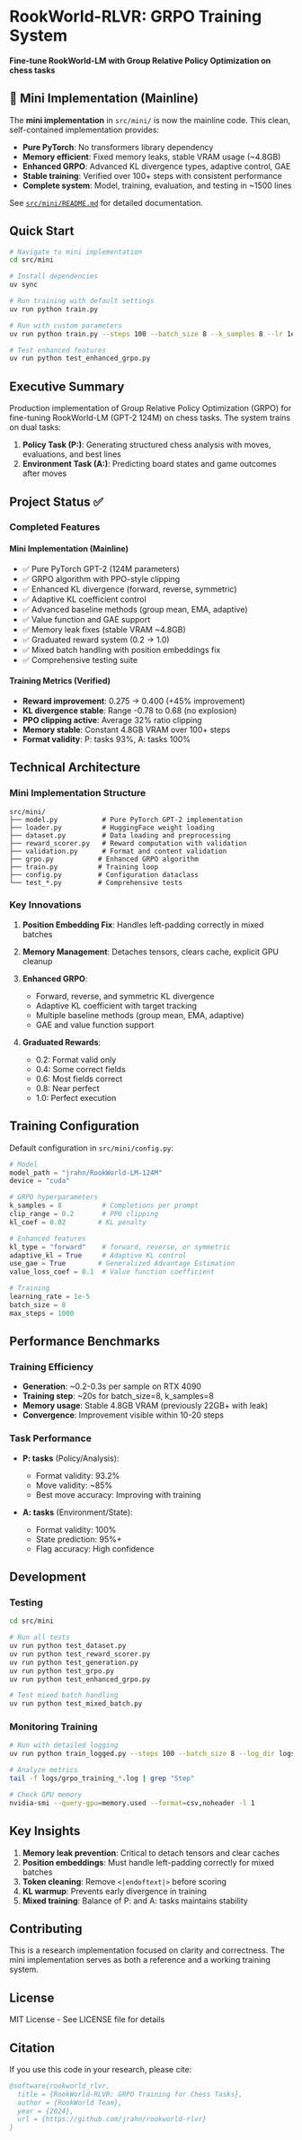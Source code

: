 # RookWorld-RLVR: GRPO Training System

**Fine-tune RookWorld-LM with Group Relative Policy Optimization on chess tasks**

## 🎯 Mini Implementation (Mainline)

The **mini implementation** in `src/mini/` is now the mainline code. This clean, self-contained implementation provides:

- **Pure PyTorch**: No transformers library dependency
- **Memory efficient**: Fixed memory leaks, stable VRAM usage (~4.8GB)
- **Enhanced GRPO**: Advanced KL divergence types, adaptive control, GAE
- **Stable training**: Verified over 100+ steps with consistent performance
- **Complete system**: Model, training, evaluation, and testing in ~1500 lines

See [`src/mini/README.md`](src/mini/README.md) for detailed documentation.

## Quick Start

```bash
# Navigate to mini implementation
cd src/mini

# Install dependencies
uv sync

# Run training with default settings
uv run python train.py

# Run with custom parameters
uv run python train.py --steps 100 --batch_size 8 --k_samples 8 --lr 1e-5

# Test enhanced features
uv run python test_enhanced_grpo.py
```

## Executive Summary

Production implementation of Group Relative Policy Optimization (GRPO) for fine-tuning RookWorld-LM (GPT-2 124M) on chess tasks. The system trains on dual tasks:

1. **Policy Task (P:)**: Generating structured chess analysis with moves, evaluations, and best lines
2. **Environment Task (A:)**: Predicting board states and game outcomes after moves

## Project Status ✅

### Completed Features

#### **Mini Implementation (Mainline)**
- ✅ Pure PyTorch GPT-2 (124M parameters)
- ✅ GRPO algorithm with PPO-style clipping
- ✅ Enhanced KL divergence (forward, reverse, symmetric)
- ✅ Adaptive KL coefficient control
- ✅ Advanced baseline methods (group mean, EMA, adaptive)
- ✅ Value function and GAE support
- ✅ Memory leak fixes (stable VRAM ~4.8GB)
- ✅ Graduated reward system (0.2 → 1.0)
- ✅ Mixed batch handling with position embeddings fix
- ✅ Comprehensive testing suite

#### **Training Metrics (Verified)**
- **Reward improvement**: 0.275 → 0.400 (+45% improvement)
- **KL divergence stable**: Range -0.78 to 0.68 (no explosion)
- **PPO clipping active**: Average 32% ratio clipping
- **Memory stable**: Constant 4.8GB VRAM over 100+ steps
- **Format validity**: P: tasks 93%, A: tasks 100%

## Technical Architecture

### Mini Implementation Structure
```
src/mini/
├── model.py           # Pure PyTorch GPT-2 implementation
├── loader.py          # HuggingFace weight loading
├── dataset.py         # Data loading and preprocessing
├── reward_scorer.py   # Reward computation with validation
├── validation.py      # Format and content validation
├── grpo.py           # Enhanced GRPO algorithm
├── train.py          # Training loop
├── config.py         # Configuration dataclass
└── test_*.py         # Comprehensive tests
```

### Key Innovations

1. **Position Embedding Fix**: Handles left-padding correctly in mixed batches
2. **Memory Management**: Detaches tensors, clears cache, explicit GPU cleanup
3. **Enhanced GRPO**:
   - Forward, reverse, and symmetric KL divergence
   - Adaptive KL coefficient with target tracking
   - Multiple baseline methods (group mean, EMA, adaptive)
   - GAE and value function support

4. **Graduated Rewards**:
   - 0.2: Format valid only
   - 0.4: Some correct fields
   - 0.6: Most fields correct
   - 0.8: Near perfect
   - 1.0: Perfect execution

## Training Configuration

Default configuration in `src/mini/config.py`:
```python
# Model
model_path = "jrahn/RookWorld-LM-124M"
device = "cuda"

# GRPO hyperparameters
k_samples = 8          # Completions per prompt
clip_range = 0.2       # PPO clipping
kl_coef = 0.02        # KL penalty

# Enhanced features
kl_type = "forward"    # forward, reverse, or symmetric
adaptive_kl = True     # Adaptive KL control
use_gae = True        # Generalized Advantage Estimation
value_loss_coef = 0.1  # Value function coefficient

# Training
learning_rate = 1e-5
batch_size = 8
max_steps = 1000
```

## Performance Benchmarks

### Training Efficiency
- **Generation**: ~0.2-0.3s per sample on RTX 4090
- **Training step**: ~20s for batch_size=8, k_samples=8
- **Memory usage**: Stable 4.8GB VRAM (previously 22GB+ with leak)
- **Convergence**: Improvement visible within 10-20 steps

### Task Performance
- **P: tasks** (Policy/Analysis):
  - Format validity: 93.2%
  - Move validity: ~85%
  - Best move accuracy: Improving with training

- **A: tasks** (Environment/State):
  - Format validity: 100%
  - State prediction: 95%+
  - Flag accuracy: High confidence

## Development

### Testing
```bash
cd src/mini

# Run all tests
uv run python test_dataset.py
uv run python test_reward_scorer.py
uv run python test_generation.py
uv run python test_grpo.py
uv run python test_enhanced_grpo.py

# Test mixed batch handling
uv run python test_mixed_batch.py
```

### Monitoring Training
```bash
# Run with detailed logging
uv run python train_logged.py --steps 100 --batch_size 8 --log_dir logs

# Analyze metrics
tail -f logs/grpo_training_*.log | grep "Step"

# Check GPU memory
nvidia-smi --query-gpu=memory.used --format=csv,noheader -l 1
```

## Key Insights

1. **Memory leak prevention**: Critical to detach tensors and clear caches
2. **Position embeddings**: Must handle left-padding correctly for mixed batches
3. **Token cleaning**: Remove `<|endoftext|>` before scoring
4. **KL warmup**: Prevents early divergence in training
5. **Mixed training**: Balance of P: and A: tasks maintains stability

## Contributing

This is a research implementation focused on clarity and correctness. The mini implementation serves as both a reference and a working training system.

## License

MIT License - See LICENSE file for details

## Citation

If you use this code in your research, please cite:
```bibtex
@software{rookworld_rlvr,
  title = {RookWorld-RLVR: GRPO Training for Chess Tasks},
  author = {RookWorld Team},
  year = {2024},
  url = {https://github.com/jrahn/rookworld-rlvr}
}
```